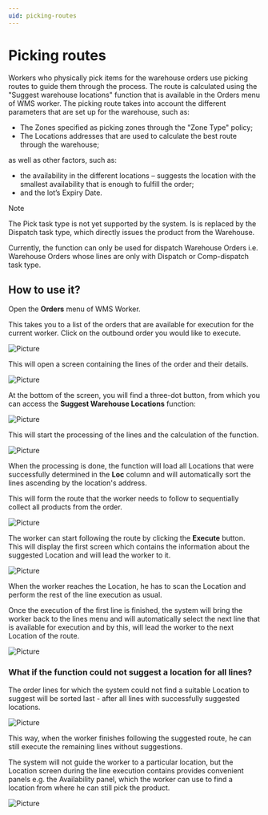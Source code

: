 ```yaml
---
uid: picking-routes
---
```


# Picking routes
Workers who physically pick items for the warehouse orders use picking routes to guide them through the process.
The route is calculated using the "Suggest warehouse locations" function that is available in the Orders menu of WMS worker. The picking route takes into account the different parameters that are set up for the warehouse, such as:
- The Zones specified as picking zones through the "Zone Type" policy;
- The Locations addresses that are used to calculate the best route through the warehouse;

as well as other factors, such as:

- the availability in the different locations – suggests the location with the smallest availability that is enough to fulfill the order;
- and the lot’s Expiry Date.

> [!NOTE]
> The Pick task type is not yet supported by the system. Is is replaced by the Dispatch task type, which directly issues the product from the Warehousе.

Currently, the function can only be used for dispatch Warehouse Orders i.e. Warehouse Orders whose lines are only with Dispatch or Comp-dispatch task type.


## How to use it?

Open the **Orders** menu of WMS Worker.

This takes you to a list of the orders that are available for execution for the current worker.
Click on the outbound order you would like to execute.

![Picture](pictures/orders.png)

This will open a screen containing the lines of the order and their details.

![Picture](pictures/open-order.png)

At the bottom of the screen, you will find a three-dot button, from which you can access the **Suggest Warehouse Locations** function:

![Picture](pictures/suggest-locations.png)

This will start the processing of the lines and the calculation of the function.

![Picture](pictures/processing.png)

When the processing is done, the function will load all Locations that were successfully determined in the **Loc** column and will automatically sort the lines ascending by the location's address.

This will form the route that the worker needs to follow to sequentially collect all products from the order.

![Picture](pictures/location.png)

The worker can start following the route by clicking the **Execute** button. This will display the first screen which contains the information about the suggested Location and will lead the worker to it.

![Picture](pictures/execute-order.png)

When the worker reaches the Location, he has to scan the Location and perform the rest of the line execution as usual.

Once the execution of the first line is finished, the system will bring the worker back to the lines menu and will automatically select the next line that is available for execution and by this, will lead the worker to the next Location of the route.

![Picture](pictures/next-line.png)

### What if the function could not suggest a location for all lines?
The order lines for which the system could not find a suitable Location to suggest will be sorted last - after all lines with successfully suggested locations.

![Picture](pictures/no-location.png)

This way, when the worker finishes following the suggested route, he can still execute the remaining lines without suggestions.

The system will not guide the worker to a particular location, but the Location screen during the line execution contains provides convenient panels e.g. the Availability panel, which the worker can use to find a location from where he can still pick the product.

![Picture](pictures/location-availability.png)
